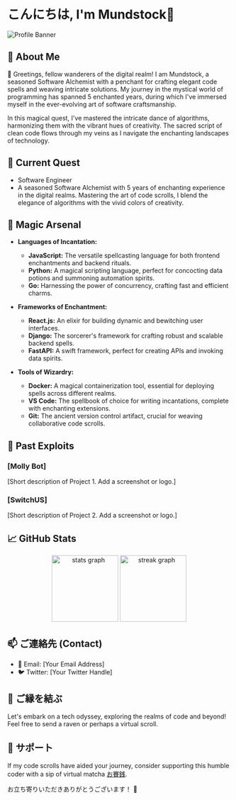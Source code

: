 # こんにちは, I'm Mundstock👋

![Profile Banner](https://cdn.discordapp.com/attachments/1143047097613029396/1200263487063068703/Leonardo_Diffusion_XL_a_manga_panel_of_a_far_view_of_a_cat_dre_0.jpg?ex=65c58b7b&is=65b3167b&hm=4e03cfd815c20c18b53e470c342e97cc180dd11071b6e5e886c5d329f807401c&)

## 🗻 About Me

🌸 Greetings, fellow wanderers of the digital realm! I am Mundstock, a seasoned Software Alchemist with a penchant for crafting elegant code spells and weaving intricate solutions. My journey in the mystical world of programming has spanned 5 enchanted years, during which I've immersed myself in the ever-evolving art of software craftsmanship.

In this magical quest, I've mastered the intricate dance of algorithms, harmonizing them with the vibrant hues of creativity. The sacred script of clean code flows through my veins as I navigate the enchanting landscapes of technology.


## 💼 Current Quest

- Software Engineer
- A seasoned Software Alchemist with 5 years of enchanting experience in the digital realms. Mastering the art of code scrolls, I blend the elegance of algorithms with the vivid colors of creativity.

## 🔧 Magic Arsenal

- **Languages of Incantation:**
  - **JavaScript:** The versatile spellcasting language for both frontend enchantments and backend rituals.
  - **Python:** A magical scripting language, perfect for concocting data potions and summoning automation spirits.
  - **Go:** Harnessing the power of concurrency, crafting fast and efficient charms.

- **Frameworks of Enchantment:**
  - **React.js:** An elixir for building dynamic and bewitching user interfaces.
  - **Django:** The sorcerer's framework for crafting robust and scalable backend spells.
  - **FastAPI:** A swift framework, perfect for creating APIs and invoking data spirits.

- **Tools of Wizardry:**
  - **Docker:** A magical containerization tool, essential for deploying spells across different realms.
  - **VS Code:** The spellbook of choice for writing incantations, complete with enchanting extensions.
  - **Git:** The ancient version control artifact, crucial for weaving collaborative code scrolls.

## 🚀 Past Exploits

### [Molly Bot]

[Short description of Project 1. Add a screenshot or logo.]

### [SwitchUS]

[Short description of Project 2. Add a screenshot or logo.]

## 📈 GitHub Stats

<div align="center">
  <img src="https://github-readme-stats.vercel.app/api?username=mundstockGG&hide_title=false&hide_rank=false&show_icons=true&include_all_commits=true&count_private=true&disable_animations=false&theme=rose_pine&locale=en&hide_border=true&order=1" height="150" alt="stats graph"  />
  <img src="https://streak-stats.demolab.com?user=mundstockGG&locale=en&mode=daily&theme=rose_pine&hide_border=true&border_radius=5&order=3" height="150" alt="streak graph"  />
</div>

## 📫 ご連絡先 (Contact)

- 📧 Email: [Your Email Address]
- 🐦 Twitter: [Your Twitter Handle]

## 🤝 ご縁を結ぶ

Let's embark on a tech odyssey, exploring the realms of code and beyond! Feel free to send a raven or perhaps a virtual scroll.

## 🙏 サポート

If my code scrolls have aided your journey, consider supporting this humble coder with a sip of virtual matcha [お賽銭](#).

お立ち寄りいただきありがとうございます！ 🌟
